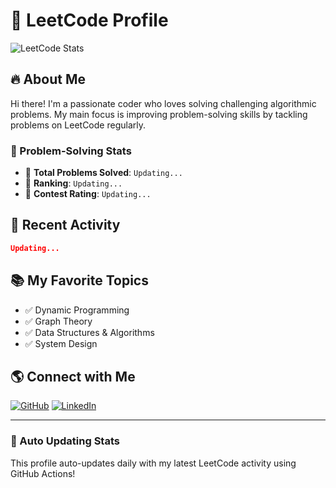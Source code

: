 # 📌 LeetCode Profile

![LeetCode Stats](https://leetcard.jacoblin.cool/HaridharushanSV?theme=dark&font=Baloo&ext=heatmap)

## 🔥 About Me
Hi there! I'm a passionate coder who loves solving challenging algorithmic problems. My main focus is improving problem-solving skills by tackling problems on LeetCode regularly.

### 🚀 Problem-Solving Stats
- 🔢 **Total Problems Solved**: `Updating...`
- 🌟 **Ranking**: `Updating...`
- 🎯 **Contest Rating**: `Updating...`

## 📅 Recent Activity
<!-- GitHub Action will update this section automatically -->
```json
Updating...
```

## 📚 My Favorite Topics
- ✅ Dynamic Programming
- ✅ Graph Theory
- ✅ Data Structures & Algorithms
- ✅ System Design

## 🌎 Connect with Me
[![GitHub](https://img.shields.io/badge/GitHub-000?logo=github&logoColor=white)](https://github.com/YOUR_GITHUB_USERNAME)
[![LinkedIn](https://img.shields.io/badge/LinkedIn-blue?logo=linkedin&logoColor=white)](https://linkedin.com/in/YOUR_LINKEDIN_USERNAME)

---
### 📢 Auto Updating Stats
This profile auto-updates daily with my latest LeetCode activity using GitHub Actions!
